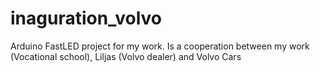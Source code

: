 # inaguration_volvo

Arduino FastLED project for my work.
Is a cooperation between my work (Vocational school), Liljas (Volvo dealer) and Volvo Cars
